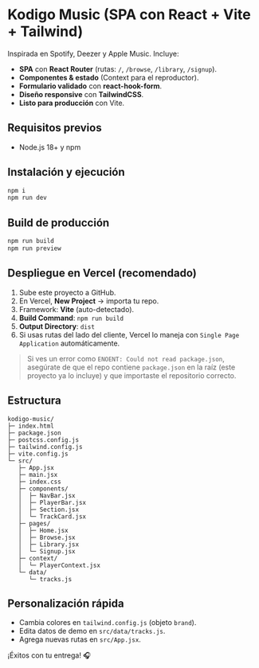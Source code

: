 # Kodigo Music (SPA con React + Vite + Tailwind)

Inspirada en Spotify, Deezer y Apple Music. Incluye:

- **SPA** con **React Router** (rutas: `/`, `/browse`, `/library`, `/signup`).
- **Componentes & estado** (Context para el reproductor).
- **Formulario validado** con **react-hook-form**.
- **Diseño responsive** con **TailwindCSS**.
- **Listo para producción** con Vite.


## Requisitos previos
- Node.js 18+ y npm

## Instalación y ejecución
```bash
npm i
npm run dev
```

## Build de producción
```bash
npm run build
npm run preview
```

## Despliegue en Vercel (recomendado)
1. Sube este proyecto a GitHub.
2. En Vercel, **New Project** → importa tu repo.
3. Framework: **Vite** (auto-detectado).
4. **Build Command**: `npm run build`
5. **Output Directory**: `dist`
6. Si usas rutas del lado del cliente, Vercel lo maneja con `Single Page Application` automáticamente.

> Si ves un error como `ENOENT: Could not read package.json`, asegúrate de que el repo contiene `package.json` en la raíz (este proyecto ya lo incluye) y que importaste el repositorio correcto.

## Estructura
```
kodigo-music/
├─ index.html
├─ package.json
├─ postcss.config.js
├─ tailwind.config.js
├─ vite.config.js
└─ src/
   ├─ App.jsx
   ├─ main.jsx
   ├─ index.css
   ├─ components/
   │  ├─ NavBar.jsx
   │  ├─ PlayerBar.jsx
   │  ├─ Section.jsx
   │  └─ TrackCard.jsx
   ├─ pages/
   │  ├─ Home.jsx
   │  ├─ Browse.jsx
   │  ├─ Library.jsx
   │  └─ Signup.jsx
   ├─ context/
   │  └─ PlayerContext.jsx
   └─ data/
      └─ tracks.js
```

## Personalización rápida
- Cambia colores en `tailwind.config.js` (objeto `brand`).
- Edita datos de demo en `src/data/tracks.js`.
- Agrega nuevas rutas en `src/App.jsx`.

¡Éxitos con tu entrega! 🎧

